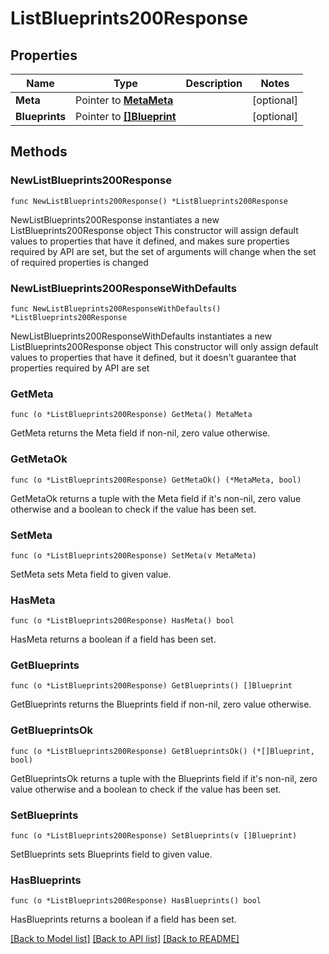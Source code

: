 # ListBlueprints200Response

## Properties

Name | Type | Description | Notes
------------ | ------------- | ------------- | -------------
**Meta** | Pointer to [**MetaMeta**](MetaMeta.md) |  | [optional] 
**Blueprints** | Pointer to [**[]Blueprint**](Blueprint.md) |  | [optional] 

## Methods

### NewListBlueprints200Response

`func NewListBlueprints200Response() *ListBlueprints200Response`

NewListBlueprints200Response instantiates a new ListBlueprints200Response object
This constructor will assign default values to properties that have it defined,
and makes sure properties required by API are set, but the set of arguments
will change when the set of required properties is changed

### NewListBlueprints200ResponseWithDefaults

`func NewListBlueprints200ResponseWithDefaults() *ListBlueprints200Response`

NewListBlueprints200ResponseWithDefaults instantiates a new ListBlueprints200Response object
This constructor will only assign default values to properties that have it defined,
but it doesn't guarantee that properties required by API are set

### GetMeta

`func (o *ListBlueprints200Response) GetMeta() MetaMeta`

GetMeta returns the Meta field if non-nil, zero value otherwise.

### GetMetaOk

`func (o *ListBlueprints200Response) GetMetaOk() (*MetaMeta, bool)`

GetMetaOk returns a tuple with the Meta field if it's non-nil, zero value otherwise
and a boolean to check if the value has been set.

### SetMeta

`func (o *ListBlueprints200Response) SetMeta(v MetaMeta)`

SetMeta sets Meta field to given value.

### HasMeta

`func (o *ListBlueprints200Response) HasMeta() bool`

HasMeta returns a boolean if a field has been set.

### GetBlueprints

`func (o *ListBlueprints200Response) GetBlueprints() []Blueprint`

GetBlueprints returns the Blueprints field if non-nil, zero value otherwise.

### GetBlueprintsOk

`func (o *ListBlueprints200Response) GetBlueprintsOk() (*[]Blueprint, bool)`

GetBlueprintsOk returns a tuple with the Blueprints field if it's non-nil, zero value otherwise
and a boolean to check if the value has been set.

### SetBlueprints

`func (o *ListBlueprints200Response) SetBlueprints(v []Blueprint)`

SetBlueprints sets Blueprints field to given value.

### HasBlueprints

`func (o *ListBlueprints200Response) HasBlueprints() bool`

HasBlueprints returns a boolean if a field has been set.


[[Back to Model list]](../README.md#documentation-for-models) [[Back to API list]](../README.md#documentation-for-api-endpoints) [[Back to README]](../README.md)


